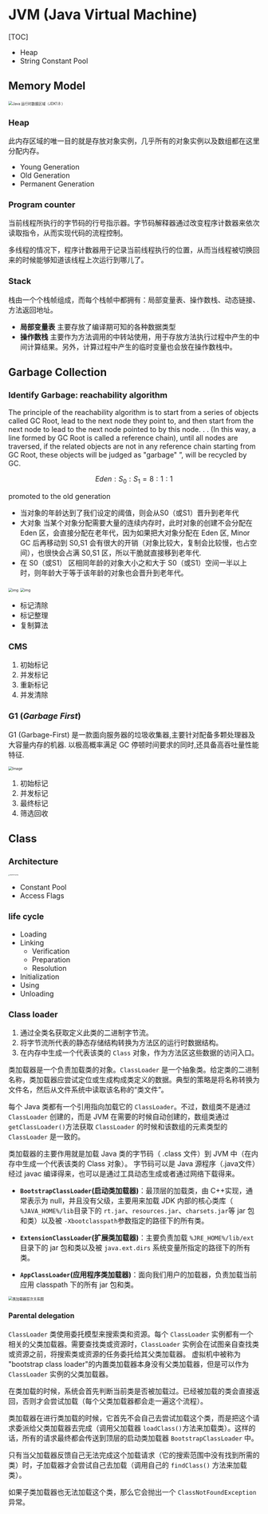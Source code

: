 # JVM (Java Virtual Machine)

[TOC]

- Heap
- String Constant Pool

## Memory Model

<img src="assets/java-runtime-data-areas-jdk1.8.png" alt="Java 运行时数据区域（JDK1.8 ）" style="zoom: 50%;" />

### Heap

此内存区域的唯一目的就是存放对象实例，几乎所有的对象实例以及数组都在这里分配内存。

- Young Generation
- Old Generation
- Permanent Generation

### Program counter

当前线程所执行的字节码的行号指示器。字节码解释器通过改变程序计数器来依次读取指令，从而实现代码的流程控制。

多线程的情况下，程序计数器用于记录当前线程执行的位置，从而当线程被切换回来的时候能够知道该线程上次运行到哪儿了。

### Stack

栈由一个个栈帧组成，而每个栈帧中都拥有：局部变量表、操作数栈、动态链接、方法返回地址。

- **局部变量表** 主要存放了编译期可知的各种数据类型
- **操作数栈** 主要作为方法调用的中转站使用，用于存放方法执行过程中产生的中间计算结果。另外，计算过程中产生的临时变量也会放在操作数栈中。

## Garbage Collection

### Identify Garbage: reachability algorithm

The principle of the reachability algorithm is to start from a series of objects called GC Root, lead to the next node they point to, and then start from the next node to lead to the next node pointed to by this node. . . (In this way, a line formed by GC Root is called a reference chain), until all nodes are traversed, if the related objects are not in any reference chain starting from GC Root, these objects will be judged as "garbage" ”, will be recycled by GC.

$$
Eden:S_0:S_1 = 8:1:1
$$

promoted to the old generation

- 当对象的年龄达到了我们设定的阈值，则会从S0（或S1）晋升到老年代
- 大对象 当某个对象分配需要大量的连续内存时，此时对象的创建不会分配在 Eden 区，会直接分配在老年代，因为如果把大对象分配在 Eden 区, Minor GC 后再移动到 S0,S1 会有很大的开销（对象比较大，复制会比较慢，也占空间），也很快会占满 S0,S1 区，所以干脆就直接移到老年代.
- 在 S0（或S1） 区相同年龄的对象大小之和大于 S0（或S1）空间一半以上时，则年龄大于等于该年龄的对象也会晋升到老年代。

<img src="../assets/promoted_to_the_old_generation.gif" alt="img" style="zoom:50%;" />



<img src="../assets/java-collection-6.png.webp" alt="img" style="zoom:50%;" />

- 标记清除
- 标记整理
- 复制算法

### CMS

1. 初始标记
2. 并发标记
3. 重新标记
4. 并发清除

### G1 (*Garbage First*)

G1 (Garbage-First) 是一款面向服务器的垃圾收集器,主要针对配备多颗处理器及大容量内存的机器. 以极高概率满足 GC 停顿时间要求的同时,还具备高吞吐量性能特征.

<img src="assets/640-1692206734380-5.png" alt="Image" style="zoom:50%;" />

1. 初始标记
2. 并发标记
3. 最终标记
4. 筛选回收

## Class

### Architecture

<img src="assets/16d5ec47609818fc.jpeg" alt="ClassFile 内容分析" style="zoom: 15%;" />

- Constant Pool
- Access Flags

### life cycle

- Loading
- Linking
  - Verification
  - Preparation
  - Resolution
- Initialization
- Using
- Unloading

### Class loader

1. 通过全类名获取定义此类的二进制字节流。
2. 将字节流所代表的静态存储结构转换为方法区的运行时数据结构。
3. 在内存中生成一个代表该类的 `Class` 对象，作为方法区这些数据的访问入口。

类加载器是一个负责加载类的对象。`ClassLoader` 是一个抽象类。给定类的二进制名称，类加载器应尝试定位或生成构成类定义的数据。典型的策略是将名称转换为文件名，然后从文件系统中读取该名称的“类文件”。

每个 Java 类都有一个引用指向加载它的 `ClassLoader`。不过，数组类不是通过 `ClassLoader` 创建的，而是 JVM 在需要的时候自动创建的，数组类通过`getClassLoader()`方法获取 `ClassLoader` 的时候和该数组的元素类型的 `ClassLoader` 是一致的。

类加载器的主要作用就是加载 Java 类的字节码（ .class 文件）到 JVM 中（在内存中生成一个代表该类的 Class 对象）。 字节码可以是 Java 源程序（.java文件）经过 javac 编译得来，也可以是通过工具动态生成或者通过网络下载得来。

- **`BootstrapClassLoader`(启动类加载器)**：最顶层的加载类，由 C++实现，通常表示为 null，并且没有父级，主要用来加载 JDK 内部的核心类库（ `%JAVA_HOME%/lib`目录下的 `rt.jar`、`resources.jar`、`charsets.jar`等 jar 包和类）以及被 `-Xbootclasspath`参数指定的路径下的所有类。

- **`ExtensionClassLoader`(扩展类加载器)**：主要负责加载 `%JRE_HOME%/lib/ext` 目录下的 jar 包和类以及被 `java.ext.dirs` 系统变量所指定的路径下的所有类。

- **`AppClassLoader`(应用程序类加载器)**：面向我们用户的加载器，负责加载当前应用 classpath 下的所有 jar 包和类。

<img src="assets/class-loader-parents-delegation-model.png" alt="类加载器层次关系图" style="zoom: 50%;" />

#### Parental delegation

`ClassLoader` 类使用委托模型来搜索类和资源。每个 `ClassLoader` 实例都有一个相关的父类加载器。需要查找类或资源时，`ClassLoader` 实例会在试图亲自查找类或资源之前，将搜索类或资源的任务委托给其父类加载器。
 虚拟机中被称为 "bootstrap class loader"的内置类加载器本身没有父类加载器，但是可以作为 `ClassLoader` 实例的父类加载器。

在类加载的时候，系统会首先判断当前类是否被加载过。已经被加载的类会直接返回，否则才会尝试加载（每个父类加载器都会走一遍这个流程）。

类加载器在进行类加载的时候，它首先不会自己去尝试加载这个类，而是把这个请求委派给父类加载器去完成（调用父加载器 `loadClass()`方法来加载类）。这样的话，所有的请求最终都会传送到顶层的启动类加载器 `BootstrapClassLoader` 中。

只有当父加载器反馈自己无法完成这个加载请求（它的搜索范围中没有找到所需的类）时，子加载器才会尝试自己去加载（调用自己的 `findClass()` 方法来加载类）。

如果子类加载器也无法加载这个类，那么它会抛出一个 `ClassNotFoundException` 异常。

